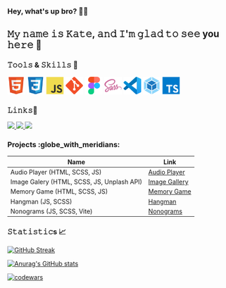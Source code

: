 <h3> Hey, what's up bro? 👋🏻 </h3>

<h2> 𝙼𝚢 𝚗𝚊𝚖𝚎 𝚒𝚜 𝙺𝚊𝚝𝚎, 𝚊𝚗𝚍 𝙸'𝚖 𝚐𝚕𝚊𝚍 𝚝𝚘 𝚜𝚎𝚎 you 𝚑𝚎𝚛𝚎 🤗 </h2>

<h3> 𝚃𝚘𝚘𝚕𝚜 & 𝚂𝚔𝚒𝚕𝚕𝚜 🚀 </h3>

<div>
  <img src="https://github.com/devicons/devicon/blob/master/icons/html5/html5-original.svg" height="40">
  <img src="https://github.com/devicons/devicon/blob/master/icons/css3/css3-original.svg" height="40">
  <img src="https://github.com/devicons/devicon/blob/master/icons/javascript/javascript-original.svg" height="40">
  <img src="https://github.com/devicons/devicon/blob/master/icons/git/git-original.svg" height="40">
  <img src="https://github.com/devicons/devicon/blob/master/icons/figma/figma-original.svg" height="40">
  <img src="https://github.com/devicons/devicon/blob/master/icons/sass/sass-original.svg" height="40">
  <img src="https://github.com/devicons/devicon/blob/master/icons/vscode/vscode-original.svg" height="40">
  <img src="https://github.com/devicons/devicon/blob/master/icons/webpack/webpack-original.svg" height="40">
  <img src="https://github.com/devicons/devicon/blob/master/icons/typescript/typescript-original.svg" height="40">
</div>


<h3> 𝙻𝚒𝚗𝚔𝚜🔌</h3>

<div>
  <a href="https://www.linkedin.com/in/ekaterina-petukhova/">
    <img src="https://img.shields.io/badge/LinkedIn-blue?style=for-the-badge&logo=linkedin&logoColor=white"/>
  </a>
  <a href="https://www.instagram.com/sadkote/">
    <img src="https://img.shields.io/badge/Instagram-violet?logo=instagram&logoColor=white&style=for-the-badge"/>
  </a>
   <a href="https://www.facebook.com/sadkotya/">
    <img src="https://img.shields.io/badge/Facebook-blue?logo=facebook&logoColor=white&style=for-the-badge"/>
  </a>
</div>


<h3> Projects :globe_with_meridians: </h3>

| Name  | Link |
| ------------- | ------------- |
| Audio Player (HTML, SCSS, JS)  | [Audio Player](https://rolling-scopes-school.github.io/ekaterinapetukhova-JSFEPRESCHOOL2023Q2/js30-1-2-audio-player/)  |
| Image Galery (HTML, SCSS, JS, Unplash API)  | [Image Gallery](https://rolling-scopes-school.github.io/ekaterinapetukhova-JSFEPRESCHOOL2023Q2/js30-2-2-image-galery/)  |
| Memory Game (HTML, SCSS, JS) | [Memory Game](https://rolling-scopes-school.github.io/ekaterinapetukhova-JSFEPRESCHOOL2023Q2/js30-3-2-memory-game/) | 
| Hangman (JS, SCSS) | [Hangman](https://ekaterinapetukhova.github.io/hangman/) |
| Nonograms (JS, SCSS, Vite) | [Nonograms](https://rolling-scopes-school.github.io/ekaterinapetukhova-JSFE2023Q4/) |



<h3> 𝚂𝚝𝚊𝚝𝚒𝚜𝚝𝚒𝚌s 📈 </h3>

[![GitHub Streak](https://streak-stats.demolab.com?user=ekaterinapetukhova&theme=gruvbox)](https://git.io/streak-stats)

[![Anurag's GitHub stats](https://github-readme-stats.vercel.app/api?username=ekaterinapetukhova&theme=gruvbox)](https://github.com/anuraghazra/github-readme-stats)

[![codewars](https://www.codewars.com/users/sadkote12/badges/large)](https://www.codewars.com/users/sadkote12) 
